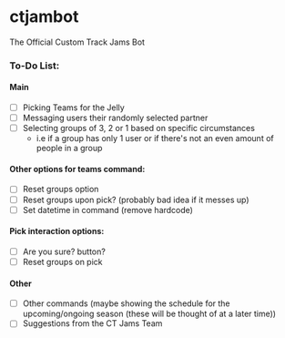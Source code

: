 # ctjambot

The Official Custom Track Jams Bot

### To-Do List:

#### Main

- [ ] Picking Teams for the Jelly
- [ ] Messaging users their randomly selected partner
- [ ] Selecting groups of 3, 2 or 1 based on specific circumstances
  - i.e if a group has only 1 user or if there's not an even amount of people in a group

#### Other options for teams command:

- [ ] Reset groups option
- [ ] Reset groups upon pick? (probably bad idea if it messes up)
- [ ] Set datetime in command (remove hardcode)

#### Pick interaction options:

- [ ] Are you sure? button?
- [ ] Reset groups on pick

#### Other

- [ ] Other commands (maybe showing the schedule for the upcoming/ongoing season (these will be thought of at a later time))
- [ ] Suggestions from the CT Jams Team
